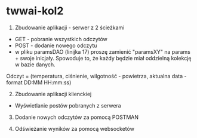 # twwai-kol2

1. Zbudowanie aplikacji - serwer z 2 ścieżkami
- GET - pobranie wszystkich odczytów
- POST - dodanie nowego odczytu
- w pliku paramsDAO (linijka 17) proszę zamienić "paramsXY" na params + swoje inicjały. Spowoduje to, że każdy będzie miał oddzielną kolekcję w bazie danych.

Odczyt = (temperatura, ciśnienie, wilgotność - powietrza, aktualna data - format DD:MM HH:mm:ss)

2. Zbudowanie aplikacji klienckiej
- Wyświetlanie postów pobranych z serwera

3. Dodanie nowych odczytów za pomocą POSTMAN

4. Odświeżanie wyników za pomocą websocketów
